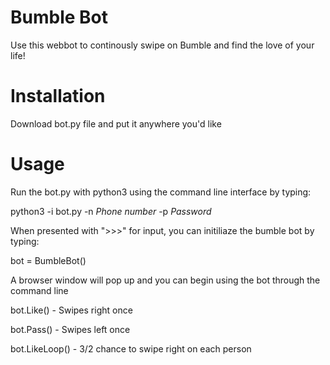 # Bumble Bot
Use this webbot to continously swipe on Bumble and find the love of your life!

# Installation
Download bot.py file and put it anywhere you'd like

 # Usage
 Run the bot.py with python3 using the command line interface by typing: 
 
 python3 -i bot.py -n *Phone number* -p *Password*

 When presented with ">>>" for input, you can initiliaze the bumble bot by typing:
  
  bot = BumbleBot()
  
 A browser window will pop up and you can begin using the bot through the command line
  
  bot.Like() - Swipes right once
  
  bot.Pass() - Swipes left once
  
  bot.LikeLoop() - 3/2 chance to swipe right on each person
